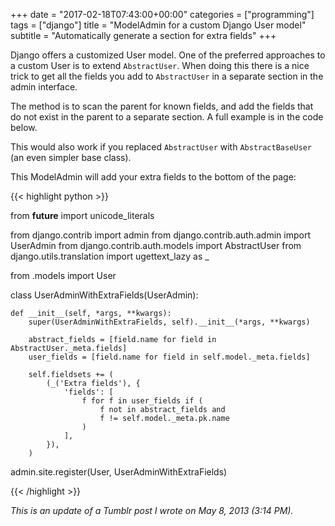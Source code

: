 +++
date = "2017-02-18T07:43:00+00:00"
categories = ["programming"]
tags = ["django"]
title = "ModelAdmin for a custom Django User model"
subtitle = "Automatically generate a section for extra fields"
+++

Django offers a customized User model. One of the preferred approaches to a custom User is to extend `AbstractUser`. When doing this there is a nice trick to get all the fields you add to `AbstractUser` in a separate section in the admin interface.

The method is to scan the parent for known fields, and add the fields that do not exist in the parent to a separate section. A full example is in the code below.

This would also work if you replaced `AbstractUser` with `AbstractBaseUser` (an even simpler base class).

This ModelAdmin will add your extra fields to the bottom of the page:

{{< highlight python >}}

from __future__ import unicode_literals

from django.contrib import admin
from django.contrib.auth.admin import UserAdmin
from django.contrib.auth.models import AbstractUser
from django.utils.translation import ugettext_lazy as _

from .models import User


class UserAdminWithExtraFields(UserAdmin):

    def __init__(self, *args, **kwargs):
        super(UserAdminWithExtraFields, self).__init__(*args, **kwargs)

        abstract_fields = [field.name for field in AbstractUser._meta.fields]
        user_fields = [field.name for field in self.model._meta.fields]

        self.fieldsets += (
            (_('Extra fields'), {
                'fields': [
                    f for f in user_fields if (
                        f not in abstract_fields and
                        f != self.model._meta.pk.name
                    )
                ],
            }),
        )


admin.site.register(User, UserAdminWithExtraFields)

{{< /highlight >}}

*This is an update of a Tumblr post I wrote on May 8, 2013 (3:14 PM).*

